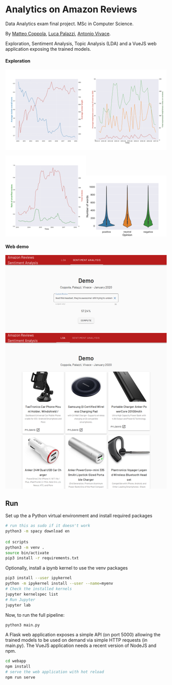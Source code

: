 # Analytics on Amazon Reviews

Data Analytics exam final project. MSc in Computer Science.

By [Matteo Coppola](https://github.com/matteocoppola), [Luca Palazzi](https://github.com/lucapalazzi), [Antonio Vivace](https://github.com/avivace).

Exploration, Sentiment Analysis, Topic Analysis (LDA) and a VueJS web application exposing the trained models.

#### Exploration

<img src="figures/1_rew_len_over_time.svg" width="50%"><img src="figures/1_avg_help_25_100_traffic.svg"  width="50%">

<img src="figures/1_ver_unver_time_traffic.svg"  width="50%"><img src="figures/1_correlation_words_opinion.svg"  width="50%">

#### Web demo

<img src="https://github.com/avivace/reviews-sentiment/blob/master/figures/ext/webapp1.png">

<img src="https://github.com/avivace/reviews-sentiment/blob/master/figures/ext/webapp2.png">

## Run

Set up the a Python virtual environment and install required packages

```bash
# run this as sudo if it doesn't work
python3 -m spacy download en

cd scripts
python3 -m venv .
source bin/activate
pip3 install -r requirements.txt
```

Optionally, install a ipynb kernel to use the venv packages
```bash
pip3 install --user ipykernel
python -m ipykernel install --user --name=myenv
# Check the installed kernels
jupyter kernelspec list
# Run Jupyter
jupyter lab
```


Now, to run the full pipeline:
```bash
python3 main.py
```

A Flask web application exposes a simple API (on port 5000) allowing the trained models to be used on demand via simple HTTP requests (in main.py). The VueJS application needs a recent version of NodeJS and npm.

```bash
cd webapp
npm install
# serve the web application with hot reload
npm run serve
```
